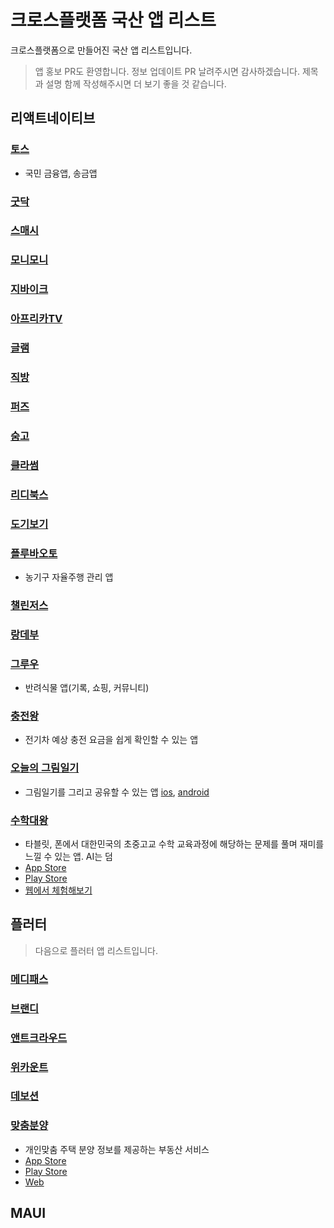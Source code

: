 # 크로스플랫폼 국산 앱 리스트

크로스플랫폼으로 만들어진 국산 앱 리스트입니다.

> 앱 홍보 PR도 환영합니다. 정보 업데이트 PR 날려주시면 감사하겠습니다. 제목과 설명 함께 작성해주시면 더 보기 좋을 것 같습니다.

## 리액트네이티브

### [토스](https://toss.im/slash-22/sessions/1-2)

- 국민 금융앱, 송금앱

### [굿닥](https://www.goodoc.co.kr)

### [스매시](https://www.smaxh.com)

### [모니모니](https://www.monymony.co)

### [지바이크](https://gbike.io)

### [아프리카TV](https://afreecatv.com)

### [글램](https://play.google.com/store/apps/details?id=com.charmy.cupist)

### [직방](https://www.zigbang.com)

### [퍼즈](https://puzz.fun)

### [숨고](https://soomgo.com)

### [클라썸](https://www.classum.com)

### [리디북스](https://ridicorp.com/story/react-native-ridibooks-ap)

### [도기보기](https://dogibogi.co.kr)

### [플루바오토](http://pluva.co.kr)

- 농기구 자율주행 관리 앱

### [챌린저스](https://chlngers.com)

### [랑데부](https://apps.apple.com/us/app/랑데부/id6443541023)

### [그루우](https://groo.pro)

- 반려식물 앱(기록, 쇼핑, 커뮤니티)

### [충전왕](https://ev.enlighten.kr/)

- 전기차 예상 충전 요금을 쉽게 확인할 수 있는 앱

### [오늘의 그림일기](https://play.google.com/store/apps/details?id=com.kunwookwon.TodaysPictureDiary&pli=1)

- 그림일기를 그리고 공유할 수 있는 앱 [ios](https://apps.apple.com/kr/app/%EC%98%A4%EB%8A%98%EC%9D%98-%EA%B7%B8%EB%A6%BC%EC%9D%BC%EA%B8%B0-%EA%B7%B8%EB%A6%BC%EC%9C%BC%EB%A1%9C-%ED%91%9C%ED%98%84%ED%95%98%EB%8A%94-%ED%95%98%EB%A3%A8/id1603506813), [android](https://play.google.com/store/apps/details?id=com.kunwookwon.TodaysPictureDiary&pli=1)

### [수학대왕](https://www.iammathking.com/)

- 타블릿, 폰에서 대한민국의 초중고교 수학 교육과정에 해당하는 문제를 풀며 재미를 느낄 수 있는 앱. AI는 덤
- [App Store](https://apps.apple.com/kr/app/%EC%88%98%ED%95%99%EB%8C%80%EC%99%95-ai%EB%94%94%EC%A7%80%ED%84%B8%EB%AC%B8%EC%A0%9C%EC%A7%91/id1501165233)
- [Play Store](https://play.google.com/store/apps/details?id=com.iammathking&hl=ko&gl=US&pli=1)
- [웹에서 체험해보기](https://www.iammathking.com/demo)

## 플러터

> 다음으로 플러터 앱 리스트입니다.

### [메디패스](https://play.google.com/store/apps/details?id=me.medipass&hl)

### [브랜디](https://blog.brandi.co.kr/31)

### [앤트크라우드](https://www.antcrowd.com)

### [위카운트](https://appagg.com/ios/social-networking/wecount-space-38065972.html)

### [데보션](https://apps.apple.com/kr/app/devocean-%EB%8D%B0%EB%B3%B4%EC%85%98-%EA%B0%9C%EB%B0%9C%EC%9E%90%EB%93%A4%EC%9D%84-%EC%9C%84%ED%95%9C-%EC%98%81%EA%B0%90%EC%9D%98-%EB%B0%94%EB%8B%A4/id1632168032)

### [맞춤분양](https://toadhome.co/)

- 개인맞춤 주택 분양 정보를 제공하는 부동산 서비스
- [App Store](https://apps.apple.com/kr/app/%EB%A7%9E%EC%B6%A4%EB%B6%84%EC%96%91/id1574228236)
- [Play Store](https://play.google.com/store/apps/details?id=com.swmaestro.toadhome)
- [Web](https://toadhome.co/)

## MAUI
